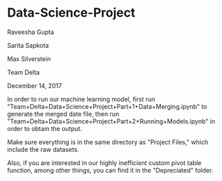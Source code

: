 # Data-Science-Project
Raveesha Gupta

Sarita Sapkota

Max Silverstein

Team Delta

December 14, 2017

In order to run our machine learning model, first run "Team+Delta+Data+Science+Project+Part+1+Data+Merging.ipynb"
to generate the merged date file, then run "Team+Delta+Data+Science+Project+Part+2+Running+Models.ipynb"
in order to obtain the output.

Make sure everything is in the same directory as "Project Files," which include the raw datasets.

Also, if you are interested in our highly inefficient custom pivot table function, among other things, 
you can find it in the "Depreciated" folder.
